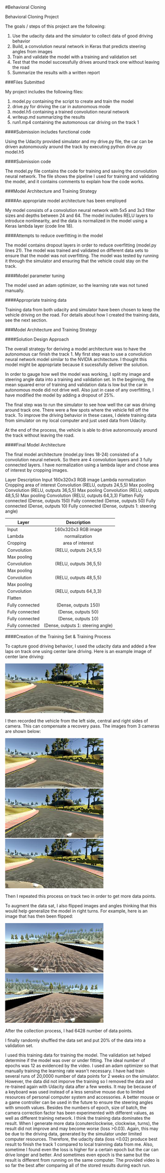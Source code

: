 #Behavioral Cloning

Behavioral Cloning Project

The goals / steps of this project are the following:

1. Use the udacity data and the simulator to collect data of good driving behavior
2. Build, a convolution neural network in Keras that predicts steering angles from images
3. Train and validate the model with a training and validation set
4. Test that the model successfully drives around track one without leaving the road
5. Summarize the results with a written report

###Files Submitted

My project includes the following files:

1. model.py containing the script to create and train the model
2. drive.py for driving the car in autonomous mode
3. model.h5 containing a trained convolution neural network
4. writeup.md summarizing the results
5. run1.mp4 containing the automonous car driving on the track 1
 
####Submission includes functional code 

Using the Udacity provided simulator and my drive.py file, the car can be driven autonomously around the track by executing python drive.py model.h5

####Submission code

The model.py file contains the code for training and saving the convolution neural network. 
The file shows the pipeline I used for training and validating the model, and it contains comments to explain how the code works.

###Model Architecture and Training Strategy

####An appropriate model architecture has been employed

My model consists of a convolution neural network with 5x5 and 3x3 filter sizes and depths between 24 and 64.
The model includes RELU layers to introduce nonlinearity, and the data is normalized in the model using a Keras lambda layer (code line 18).

####Attempts to reduce overfitting in the model

The model contains dropout layers in order to reduce overfitting (model.py lines 21).
The model was trained and validated on different data sets to ensure that the model was not overfitting. 
The model was tested by running it through the simulator and ensuring that the vehicle could stay on the track.

####Model parameter tuning

The model used an adam optimizer, so the learning rate was not tuned manually.

####Appropriate training data

Training data from both udacity and simulator have been chosen to keep the vehicle driving on the road. 
For details about how I created the training data, see the next section.

###Model Architecture and Training Strategy

####Solution Design Approach

The overall strategy for deriving a model architecture was to have the autonomous car finish the track 1.
My first step was to use a convolution neural network model similar to the NVIDIA architecture. 
I thought this model might be appropriate because it sucessfully deliver the solution.

In order to gauge how well the model was working, I split my image and steering angle data into a training and validation set. 
In the beginning, the mean squared error of training and validation data is low but the car in autonomous mode did not drive well. 
Also just in case of any overfitting, I have modified the model by adding a dropout of 25%.

The final step was to run the simulator to see how well the car was driving around track one. There were a few spots where the vehicle fell off the track.
To improve the driving behavior in these cases, I delete training data from simulator on my local computer and just used data from Udacity.

At the end of the process, the vehicle is able to drive autonomously around the track without leaving the road.

####Final Model Architecture

The final model architecture (model.py lines 18-24) consisted of a convolution neural network. So there are 4 convolution layers and 3 fully connected layers. 
I have normalization using a lambda layer and chose area of interest by cropping images.

Layer	        Description
Input	        160x320x3 RGB image
Lambda          normalization
Cropping        area of interest
Convolution     (RELU, outputs 24,5,5)
Max pooling 
Convolution     (RELU, outputs 36,5,5)
Max pooling 
Convolution     (RELU, outputs 48,5,5)
Max pooling
Convolution     (RELU, outputs 64,3,3) 
Flatten
Fully connected	(Dense, outputs 150)
Fully connected	(Dense, outputs 50)
Fully connected	(Dense, outputs 10)
Fully connected	(Dense, outputs 1: steering angle)


| Layer            | Description                         | 
| -------------    |:-------------:                      | 
| Input            | 160x320x3 RGB image                 |
| Lambda           | normalization                       |  
| Cropping         | area of interest                    | 
| Convolution      | (RELU, outputs 24,5,5)              |
| Max pooling      |                                     |  
| Convolution      | (RELU, outputs 36,5,5)              |
| Max pooling      |                                     |  
| Convolution      | (RELU, outputs 48,5,5)              |
| Max pooling      |                                     |  
| Convolution      | (RELU, outputs 64,3,3)              |
| Flatten          |                                     |  
| Fully connected  | (Dense, outputs 150)                |  
| Fully connected  | (Dense, outputs  50)                |  
| Fully connected  | (Dense, outputs  10)                |  
| Fully connected  | (Dense, outputs   1: steering angle)|  

####Creation of the Training Set & Training Process

To capture good driving behavior, I used the udacity data and added a few laps on track one using center lane driving. 
Here is an example image of center lane driving:

![alt text](image0.png)

I then recorded the vehicle from the left side, central and right sides of camera.
This can compensate a recovery pass. The images from 3 cameras are shown below:

![alt text](image0.png) ![alt text](image1.png) ![alt text](image2.png)

Then I repeated this process on track two in order to get more data points.

To augment the data sat, I also flipped images and angles thinking that this would help generalize the model in right turns. 
For example, here is an image that has then been flipped:

![alt text](image3.png) ![alt text](image4.png)

After the collection process, I had 6428 number of data points.

I finally randomly shuffled the data set and put 20% of the data into a validation set.

I used this training data for training the model. The validation set helped determine if the model was over or under fitting. 
The ideal number of epochs was 12 as evidenced by the video. I used an adam optimizer so that manually training the learning rate wasn't necessary. 
I have had train several runs of 20,0000 number of data points for 2 weeks on the simulator. 
However, the data did not imporve the training so I removed the data and re-trained again with Udacity data after a few weeks. 
It may be because of a keyboard was used instead of a less sensitve mouse due to limited resources of personal computer system and accessories.
A better mouse or a game controller can be used in the future to ensure the steering angles with smooth values. 
Besides the numbers of epoch, size of batch, the camera correction factor has been experimented with different values, as well as different training network. 
I think the training data dominates the result. 
When I generate more data (conuterclockwise, clockwise, turns), the result did not improve and may become worse (loss >0.03).
Again, this may be due to the driving data, generated by the simulator under limited computer resources. 
Therefore, the udacity data (loss <0.02) produce best result to finish the track 1 compared to local trainning data from me.
Also, sometime I found even the loss is higher for a certain epoch but the car can drive longer and better. 
And sometimes even epoch is the same but the result is different from running on the same computer. 
The provided video is so far the best after comparing all of the stored results during each run.